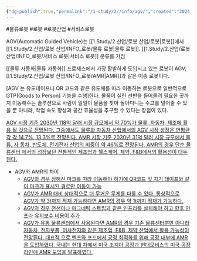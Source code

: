 ```yaml
---
{"dg-publish":true,"permalink":"/1-study/2//info/agv/","created":"2024-11-20T21:02:28.008+09:00","updated":"2025-06-03T20:07:20.089+09:00"}
---
```


#물류로봇 #로봇 #로봇산업 #서비스로봇 


 AGV(Automatic Guided Vehicle)는 [[1.Study/2.산업/로봇 산업/로봇\|로봇]]에서 [[1.Study/2.산업/로봇 산업/INFO_로봇/물류 로봇\|물류 로봇]]. [[1.Study/2.산업/로봇 산업/INFO_로봇/서비스 로봇\|서비스 로봇]] 분류를 가짐

[[물류 자동화\|물류 자동화]] 프로세스에서 가장 활발하게 도입되고 있는 로봇이 AGV, [[1.Study/2.산업/로봇 산업/INFO_로봇/AMR\|AMR]]과 같은 이송 로봇이다.
 
 [AGV 는 유도테이프나 QR 코드와 같은 유도체를 따라 이동하는 로봇으로 일반적으로 GTP(Goods to Person) 기능을 수행]한다. 물품이 실린 선반을 들어올려 필요한 곳까지 이동해주는 솔루션으로 사람이 일일이 물품을 찾아 돌아다니는 수고를 덜어줄 수 있을 뿐 아니라, 작업 속도 향상과 공간 효율성을 추구할 수 있다는 장점이 있다.

[AGV 시장 기준 2030년 118억 달러 시장 규모에서 약 70%가 물류, 자동차, 제조에 활용 될 것으로 전망된다. 그중에서도 물류와 자동차 산업에서의 AGV 시장 성장은 연평균 각 각 14.7%, 13.3%로 전망된다. AMR 시장 기준 2030년 31억 달러 시장 규모에서 물류, 자 동차, 반도체, 전기전자 산업의 비중이 약 46%로 전망된다. AMR의 경우 단순 물류센터 에서의 성장보단 전통적인 제조업과 헬스케어, 제약, F&B에서의 활용성이 대두된다.](10.15_물류로봇%20기업찾기.pdf#page=10&selection=455,0,598,1&color=yellow)


- AGV와 AMR의 차이 
	- [AGV의 경우 정해진 마크를 따라 이동해야 하기에 QR코드 및 자기 테이프와 같이 마크가 표시된 경로만 이동이 가능](10.15_물류로봇%20기업찾기.pdf#page=12&selection=44,0,80,2&color=yellow)
	- [AGV가 AMR 대비 상대적으로 더 무거운 무게를 다룰 수 있다. 통상적으로 AGV가 약 3t까지 적재 가능하다면 AMR의 경우 약 1t까지 적재가 가능하다.](10.15_물류로봇%20기업찾기.pdf#page=12&selection=156,0,210,1&color=yellow)
	- [AGV의 경우 전선이나 마그네틱 스트립과 같은 인프라를 설치해야 하고 향후 인프라 유지보수 비용이 추가](10.15_물류로봇%20기업찾기.pdf#page=12&selection=258,0,285,2&color=yellow)
	- [AGV가 유통 물류센터에서 사용된다면 AMR의 경우 기존 물류센터뿐만 아니라 자동차, 전자부품, 이차전지와 같은 제조업, F&B, 제약 산업에서 활용 가능성이 전망된다. 대표적 으로 벤츠와 포드에서 공정 최적화를 위해 공장 내부에 AMR을 도입하였다. 국내는 현대 차에서 미국 조지아 공장과 현대모비스의 미국 공장 라인에 AMR 도입을 발표하였다.](10.15_물류로봇%20기업찾기.pdf#page=12&selection=322,0,420,1&color=yellow)